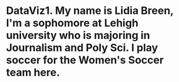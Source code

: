 # DataViz1. My name is Lidia Breen, I'm a sophomore at Lehigh university who is majoring in Journalism and Poly Sci. I play soccer for the Women's Soccer team here.
